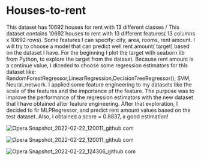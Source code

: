# Houses-to-rent
This dataset has 10692 houses for rent with 13 different classes / This dataset contains 10692 houses to rent with 13 different features( 13 columns x 10692 rows).
Some features I can specify: city, area, rooms, rent amount.
I will try to choose a model that can predict well rent amount( target) based on the dataset I have.
For the beginning I plot the target with seaborn lib from Python, to explore the target from the dataset.
Because rent amount is a continue value, I diceded to choose some regression estimators for this dataset like: RandomForestRegressor,LinearRegression,DecisionTreeRegressor(), SVM,  Neural_network. 
I applied some feature engineering to my datasets like the scale of the features and the importance of the feature. The purpose was to improve the performance of the regression estimators with the new dataset that I have obtained after feature engineering.
After that exploration, I decided to fir MLPRegressor, and predict rent amount values based on the test dataset. Also, I obtained a score = 0.8837, a good estimation!



![Opera Snapshot_2022-02-22_120011_github com](https://user-images.githubusercontent.com/30430563/155109082-67f27e1c-3c80-4e33-ab15-7131e1ce3b00.png)

![Opera Snapshot_2022-02-22_120011_github com](https://user-images.githubusercontent.com/30430563/155116374-603e19e4-d83b-460c-88ab-a1a433341505.png)


![Opera Snapshot_2022-02-22_124306_github com](https://user-images.githubusercontent.com/30430563/155116411-c8ef8856-951d-40b1-9c0f-5b3401eb0a79.png)
